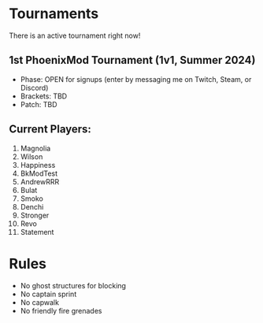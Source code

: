 # Tournaments
There is an active tournament right now!

## 1st PhoenixMod Tournament (1v1, Summer 2024)

- Phase: OPEN for signups (enter by messaging me on Twitch, Steam, or Discord)
- Brackets: TBD
- Patch: TBD

## Current Players:
1. Magnolia
2. Wilson
3. Happiness
4. BkModTest
5. AndrewRRR
6. Bulat
7. Smoko
8. Denchi
9. Stronger
10. Revo
11. Statement

# Rules

- No ghost structures for blocking
- No captain sprint
- No capwalk
- No friendly fire grenades
